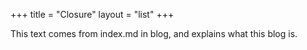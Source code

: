 +++
title = "Closure"
layout = "list"
+++

This text comes from index.md in blog, and explains what this blog is.
